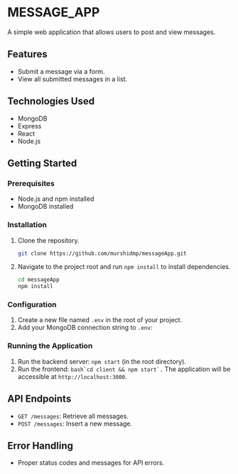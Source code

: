 # MESSAGE_APP

A simple web application that allows users to post and view messages.

## Features

- Submit a message via a form.
- View all submitted messages in a list.

## Technologies Used

- MongoDB
- Express
- React
- Node.js

## Getting Started

### Prerequisites

- Node.js and npm installed
- MongoDB installed

### Installation

1. Clone the repository.
   ```bash
   git clone https://github.com/murshidmp/messageApp.git
   ```
2. Navigate to the project root and run `npm install` to install dependencies.
    ```bash
   cd messageApp
    npm install
    ```

### Configuration

1. Create a new file named `.env` in the root of your project.
2. Add your MongoDB connection string to `.env`:

### Running the Application

1. Run the backend server: `npm start` (in the root directory).
2. Run the frontend: 
```bash`cd client && npm start`.```
The application will be accessible at `http://localhost:3000`.

## API Endpoints

- `GET /messages`: Retrieve all messages.
- `POST /messages`: Insert a new message.

## Error Handling

- Proper status codes and messages for API errors.
